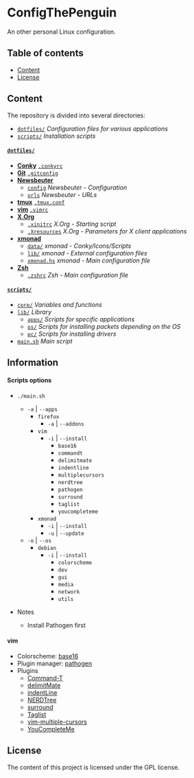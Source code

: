 # ConfigThePenguin
An other personal Linux configuration.

## Table of contents
* [Content]
* [License]

## Content
The repository is divided into several directories:
* [`dotfiles/`] _Configuration files for various applications_
* [`scripts/`] _Installation scripts_

#### [`dotfiles/`]
* __[Conky]__ [`.conkyrc`]
* __[Git]__ [`.gitconfig`] 
* __[Newsbeuter]__
    * [`config`] _Newsbeuter - Configuration_
    * [`urls`] _Newsbeuter - URLs_
* __[tmux]__ [`.tmux.conf`]
* __[vim]__ [`.vimrc`]
* __[X.Org]__
    * [`.xinitrc`] _X.Org - Starting script_
    * [`.Xresources`] _X.Org - Parameters for X client applications_
* __[xmonad]__
    * [`data/`] _xmonad - Conky/Icons/Scripts_
    * [`lib/`] _xmonad - External configuration files_
    * [`xmonad.hs`] _xmonad - Main configuration file_
* __[Zsh]__
    * [`.zshrc`] _Zsh - Main configuration file_

#### [`scripts/`]
* [`core/`] _Variables and functions_
* [`lib/`](/scripts/lib/) _Library_
    * [`apps/`] _Scripts for specific applications_
    * [`os/`] _Scripts for installing packets depending on the OS_
    * [`pc/`] _Scripts for installing drivers_
* [`main.sh`] _Main script_

## Information
#### Scripts options
* `./main.sh`
    * `-a` | `--apps`
        * `firefox`
            * `-a` | `--addons`
        * `vim`
            * `-i` | `--install`
                * `base16`
                * `commandt`
                * `delimitmate`
                * `indentline`
                * `multiplecursors`
                * `nerdtree`
                * `pathogen`
                * `surround`
                * `taglist`
                * `youcompleteme`
        * `xmonad`
            * `-i` | `--install`
            * `-u` | `--update`
    * `-o` | `--os`
        * `debian`
            * `-i` | `--install`
                * `colorscheme`
                * `dev`
                * `gui`
                * `media`
                * `network`
                * `utils`
            
* Notes
    * Install Pathogen first

#### vim
* Colorscheme: [base16]
* Plugin manager: [pathogen]
* Plugins
    * [Command-T]
    * [delimitMate]
    * [indentLine]
    * [NERDTree]
    * [surround]
    * [Taglist]
    * [vim-multiple-cursors]
    * [YouCompleteMe]


## License
The content of this project is licensed under the GPL license.


[Content]: /README.md#content "Content"
[Information]: /README.md#information "Information"
[License]: /README.md#license "License"
[vim]: /README.md#vim "vim"

[`.conkyrc`]: /dotfiles/.conkyrc ".conkyrc"
[`.gitconfig`]: /dotfiles/.gitconfig ".gitconfig"
[`.tmux.conf`]: /dotfiles/.tmux.conf ".tmux.conf"
[`.vimrc`]: /dotfiles/.vimrc ".vimrc"
[`.xinitrc`]: /dotfiles/.xinitrc ".xinitrc"
[`.Xresources`]: /dotfiles/.Xresources ".Xresources"
[`.zshrc`]: /dotfiles/.zshrc ".zshrc"

[`apps/`]: /scripts/lib/apps/ "apps/"
[`config`]: /dotfiles/.newsbeuter/config "config"
[`core/`]: /scripts/core/ "core/"
[`dotfiles/`]: /dotfiles/ "dotfiles/"
[`data/`]: /dotfiles/.xmonad/data "data/"
[`lib/`]: /dotfiles/.xmonad/lib "lib/"
[`main.sh`]: /scripts/main.sh "main.sh"
[`os/`]: /scripts/lib/os/ "os/"
[`pc/`]: /scripts/lib/pc/ "pc/"
[`scripts/`]: /scripts/ "scripts/"
[`urls`]: /dotfiles/.newsbeuter/urls "urls"
[`xmonad.hs`]: /dotfiles/.xmonad/xmonad.hs "xmonad.hs"

[Conky]: https://github.com/brndnmtthws/conky "Conky"
[Git]: https://git-scm.com/ "Git"
[Newsbeuter]: http://newsbeuter.org/ "Newsbeuter"
[tmux]: https://tmux.github.io/ "tmux"
[vim]: http://www.vim.org/ "vim"
[X.Org]: http://www.x.org/ "X.Org"
[xmonad]: http://xmonad.org/ "xmonad"
[Zsh]: http://www.zsh.org/ "Zsh"

[base16]: https://github.com/chriskempson/base16-vim "base16"
[Command-T]: https://github.com/wincent/Command-T "Command-T"
[delimitMate]: https://github.com/Raimondi/delimitMate "delimitMate"
[indentLine]: https://github.com/Yggdroot/indentLine "indentLine"
[NERDTree]: https://github.com/scrooloose/nerdtree "NERDTree"
[pathogen]: https://github.com/tpope/vim-pathogen "pathogen"
[surround]: https://github.com/tpope/vim-surround "surround"
[Taglist]: http://vim-taglist.sourceforge.net/ "Taglist"
[vim-multiple-cursors]: https://github.com/terryma/vim-multiple-cursors "vim-multiple-cursors"
[YouCompleteMe]: https://github.com/Valloric/YouCompleteMe "YouCompleteMe"
